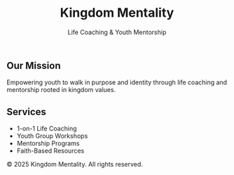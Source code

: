 
<html lang="en">
<head>
  <meta charset="UTF-8" />
  <meta name="viewport" content="width=device-width, initial-scale=1.0"/>
  <title>Kingdom Mentality</title>
  <link rel="stylesheet" href="style.css" />
</head>
<body>
  <header>
    <h1>Kingdom Mentality</h1>
    <p>Life Coaching & Youth Mentorship</p>
  </header>
  
  <section>
    <h2>Our Mission</h2>
    <p>Empowering youth to walk in purpose and identity through life coaching and mentorship rooted in kingdom values.</p>
  </section>
  
  <section>
    <h2>Services</h2>
    <ul>
      <li>1-on-1 Life Coaching</li>
      <li>Youth Group Workshops</li>
      <li>Mentorship Programs</li>
      <li>Faith-Based Resources</li>
    </ul>
  </section>

  <footer>
    <p>&copy; 2025 Kingdom Mentality. All rights reserved.</p>
  </footer>
</body>
</html>
